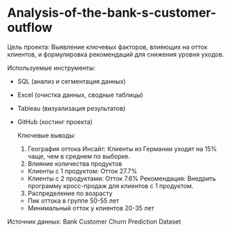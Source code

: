 # Analysis-of-the-bank-s-customer-outflow
Цель проекта: 
Выявление ключевых факторов, влияющих на отток клиентов, и формулировка рекомендаций для снижения уровня уходов.

Используемые инструменты:
- SQL (анализ и сегментация данных)  
- Excel (очистка данных, сводные таблицы)  
- Tableau (визуализация результатов)  
- GitHub (хостинг проекта)

  Ключевые выводы:
  1. География оттока
  Инсайт: Клиенты из Германии уходят на 15% чаще, чем в среднем по выборке.
  2. Влияние количества продуктов
  - Клиенты с 1 продуктом: Отток 27.7%
  - Клиенты с 2 продуктами: Отток 7.6%
  Рекомендация: Внедрить программу кросс-продаж для клиентов с 1 продуктом.
  3. Распределение по возрасту
  - Пик оттока в группе 50-55 лет
  - Минимальный отток у клиентов 20-35 лет

Источник данных: Bank Customer Churn Prediction Dataset
